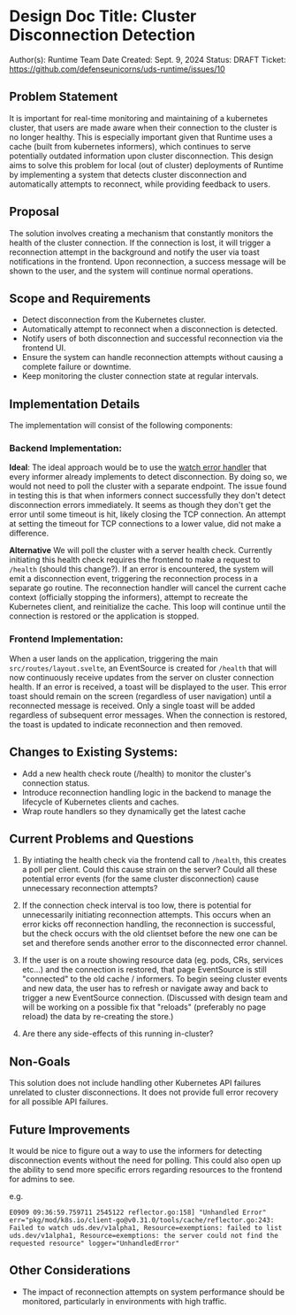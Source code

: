 # Design Doc Title: Cluster Disconnection Detection

Author(s): Runtime Team
Date Created: Sept. 9, 2024
Status: DRAFT
Ticket: https://github.com/defenseunicorns/uds-runtime/issues/10

## Problem Statement

It is important for real-time monitoring and maintaining of a kubernetes cluster, that users are made aware when their connection to the cluster is no longer healthy. This is especially important given that Runtime uses a cache (built from kubernetes informers), which continues to serve potentially outdated information upon cluster disconnection. This design aims to solve this problem for local (out of cluster) deployments of Runtime by implementing a system that detects cluster disconnection and automatically attempts to reconnect, while providing feedback to users.

## Proposal

The solution involves creating a mechanism that constantly monitors the health of the cluster connection. If the connection is lost, it will trigger a reconnection attempt in the background and notify the user via toast notifications in the frontend. Upon reconnection, a success message will be shown to the user, and the system will continue normal operations.

## Scope and Requirements

- Detect disconnection from the Kubernetes cluster.
- Automatically attempt to reconnect when a disconnection is detected.
- Notify users of both disconnection and successful reconnection via the frontend UI.
- Ensure the system can handle reconnection attempts without causing a complete failure or downtime.
- Keep monitoring the cluster connection state at regular intervals.

## Implementation Details

The implementation will consist of the following components:

### Backend Implementation:

**Ideal**:
The ideal approach would be to use the [watch error handler](https://github.com/kubernetes/client-go/blob/v0.20.5/tools/cache/shared_informer.go#L169-L182) that every informer already implements to detect disconnection. By doing so, we would not need to poll the cluster with a separate endpoint. The issue found in testing this is that when informers connect successfully they don't detect disconnection errors immediately. It seems as though they don't get the error until some timeout is hit, likely closing the TCP connection. An attempt at setting the timeout for TCP connections to a lower value, did not make a difference.

**Alternative**
We will poll the cluster with a server health check. Currently initiating this health check requires the frontend to make a request to `/health` (should this change?). If an error is encountered, the system will emit a disconnection event, triggering the reconnection process in a separate go routine. The reconnection handler will cancel the current cache context (officially stopping the informers), attempt to recreate the Kubernetes client, and reinitialize the cache. This loop will continue until the connection is restored or the application is stopped.

### Frontend Implementation:

When a user lands on the application, triggering the main `src/routes/layout.svelte`, an EventSource is created for `/health` that will now continuously receive updates from the server on cluster connection health. If an error is received, a toast will be displayed to the user. This error toast should remain on the screen (regardless of user navigation) until a reconnected message is received. Only a single toast will be added regardless of subsequent error messages. When the connection is restored, the toast is updated to indicate reconnection and then removed.

## Changes to Existing Systems:

- Add a new health check route (/health) to monitor the cluster's connection status.
- Introduce reconnection handling logic in the backend to manage the lifecycle of Kubernetes clients and caches.
- Wrap route handlers so they dynamically get the latest cache

## Current Problems and Questions

1. By intiating the health check via the frontend call to `/health`, this creates a poll per client. Could this cause strain on the server? Could all these potential error events (for the same cluster disconnection) cause unnecessary reconnection attempts?

1. If the connection check interval is too low, there is potential for unnecessarily initiating reconnection attempts. This occurs when an error kicks off reconnection handling, the reconnection is successful, but the check occurs with the old clientset before the new one can be set and therefore sends another error to the disconnected error channel.

1. If the user is on a route showing resource data (eg. pods, CRs, services etc...) and the connection is restored, that page EventSource is still "connected" to the old cache / informers. To begin seeing cluster events and new data, the user has to refresh or navigate away and back to trigger a new EventSource connection. (Discussed with design team and will be working on a possible fix that "reloads" (preferably no page reload) the data by re-creating the store.)

1. Are there any side-effects of this running in-cluster?

## Non-Goals

This solution does not include handling other Kubernetes API failures unrelated to cluster disconnections. It does not provide full error recovery for all possible API failures.

## Future Improvements

It would be nice to figure out a way to use the informers for detecting disconnection events without the need for polling. This could also open up the ability to send more specific errors regarding resources to the frontend for admins to see.

e.g.

```console
E0909 09:36:59.759711 2545122 reflector.go:158] "Unhandled Error" err="pkg/mod/k8s.io/client-go@v0.31.0/tools/cache/reflector.go:243: Failed to watch uds.dev/v1alpha1, Resource=exemptions: failed to list uds.dev/v1alpha1, Resource=exemptions: the server could not find the requested resource" logger="UnhandledError"
```

## Other Considerations

- The impact of reconnection attempts on system performance should be monitored, particularly in environments with high traffic.
